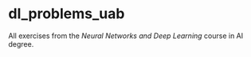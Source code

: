 # dl_problems_uab

All exercises from the *Neural Networks and Deep Learning* course in AI degree.


